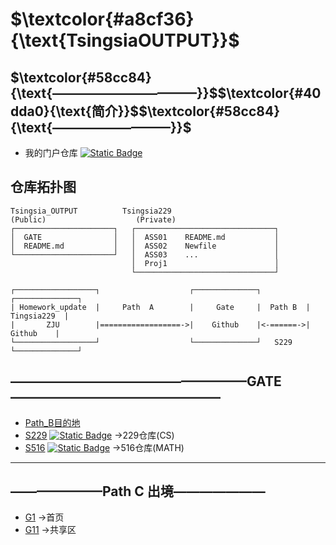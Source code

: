 # $`\textcolor{#a8cf36}{\text{TsingsiaOUTPUT}}`$
## $`\textcolor{#58cc84}{\text{———————————}}`$$`\textcolor{#40dda0}{\text{简介}}`$$`\textcolor{#58cc84}{\text{—————————}}`$
- 我的门户仓库  [![Static Badge](https://img.shields.io/badge/%E9%97%A8%E6%88%B7%E4%BB%93%E5%BA%93-TsingsiaOutput-a8cf36)](https://github.com/zju1229/Tsingsia229_OUTPUT)
## 仓库拓扑图
```
Tsingsia_OUTPUT          Tsingsia229
(Public)                    (Private)
┌──────────────────────┐   ┌───────────────────────────────┐
│  GATE                │   │  ASS01    README.md           │
│  README.md           │   │  ASS02    Newfile             │
└──────────────────────┘   │  ASS03    ...                 │
                           │  Proj1                        │          
                           └───────────────────────────────┘
```

```
┌──────────────────┐                    ┌──────────────┐          ┌──────────────┐
| Homework_update  |     Path  A        |     Gate     |  Path B  |  Tingsia229  |
|       ZJU        |==================->|    Github    |<-======->|    Github    |
└──────────────────┘                    └──────────────┘   S229   └──────────────┘
```
## ——————————————————GATE————————————————
- [Path_B目的地](https://github.com/zju1229/Tsingsia229/tree/main) 
- [S229](https://github.com/zju1229/Tsingsia229/tree/main)  [![Static Badge](https://img.shields.io/badge/%E7%A7%81%E6%9C%89%E4%BB%93%E5%BA%93-Tsingsia229-6699ff)](https://github.com/zju1229/Tsingsia229)  ->229仓库(CS)
- [S516](https://github.com/zju1229/Tsingsia516/tree/main) [![Static Badge](https://img.shields.io/badge/%E7%A7%81%E6%9C%89%E4%BB%93%E5%BA%93-Tsingsia516-58cc12)](https://github.com/zju1229/Tsingsia516)
->516仓库(MATH)

---

## ———————Path C 出境——————— 
- [G1](https://github.com/zju1229) ->首页
- [G11](https://github.com/BukSeong/58Glory) ->共享区
